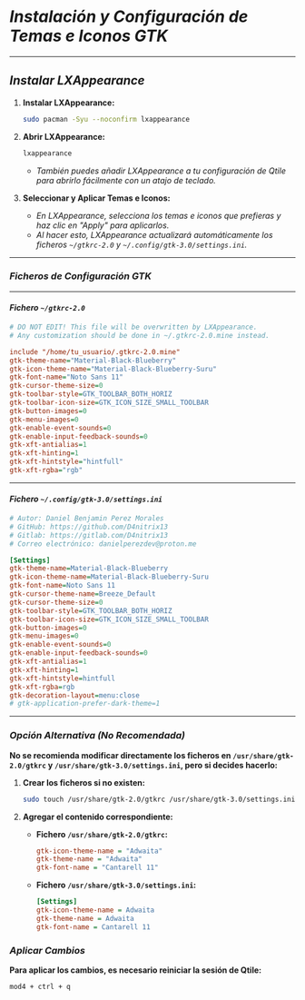 <!-- Autor: Daniel Benjamin Perez Morales -->
<!-- GitHub: https://github.com/D4nitrix13 -->
<!-- Gitlab: https://gitlab.com/D4nitrix13 -->
<!-- Correo electrónico: danielperezdev@proton.me -->

# ***Instalación y Configuración de Temas e Iconos GTK***

---

## ***Instalar LXAppearance***

1. **Instalar LXAppearance:**

    ```bash
    sudo pacman -Syu --noconfirm lxappearance
    ```

2. **Abrir LXAppearance:**

    ```bash
    lxappearance
    ```

    - *También puedes añadir LXAppearance a tu configuración de Qtile para abrirlo fácilmente con un atajo de teclado.*

3. **Seleccionar y Aplicar Temas e Iconos:**
    - *En LXAppearance, selecciona los temas e iconos que prefieras y haz clic en "Apply" para aplicarlos.*
    - *Al hacer esto, LXAppearance actualizará automáticamente los ficheros `~/gtkrc-2.0` y `~/.config/gtk-3.0/settings.ini`.*

---

### ***Ficheros de Configuración GTK***

---

#### ***Fichero `~/gtkrc-2.0`***

```ini
# DO NOT EDIT! This file will be overwritten by LXAppearance.
# Any customization should be done in ~/.gtkrc-2.0.mine instead.

include "/home/tu_usuario/.gtkrc-2.0.mine"
gtk-theme-name="Material-Black-Blueberry"
gtk-icon-theme-name="Material-Black-Blueberry-Suru"
gtk-font-name="Noto Sans 11"
gtk-cursor-theme-size=0
gtk-toolbar-style=GTK_TOOLBAR_BOTH_HORIZ
gtk-toolbar-icon-size=GTK_ICON_SIZE_SMALL_TOOLBAR
gtk-button-images=0
gtk-menu-images=0
gtk-enable-event-sounds=0
gtk-enable-input-feedback-sounds=0
gtk-xft-antialias=1
gtk-xft-hinting=1
gtk-xft-hintstyle="hintfull"
gtk-xft-rgba="rgb"
```

---

#### ***Fichero `~/.config/gtk-3.0/settings.ini`***

```ini
# Autor: Daniel Benjamin Perez Morales
# GitHub: https://github.com/D4nitrix13
# Gitlab: https://gitlab.com/D4nitrix13
# Correo electrónico: danielperezdev@proton.me

[Settings]
gtk-theme-name=Material-Black-Blueberry
gtk-icon-theme-name=Material-Black-Blueberry-Suru
gtk-font-name=Noto Sans 11
gtk-cursor-theme-name=Breeze_Default
gtk-cursor-theme-size=0
gtk-toolbar-style=GTK_TOOLBAR_BOTH_HORIZ
gtk-toolbar-icon-size=GTK_ICON_SIZE_SMALL_TOOLBAR
gtk-button-images=0
gtk-menu-images=0
gtk-enable-event-sounds=0
gtk-enable-input-feedback-sounds=0
gtk-xft-antialias=1
gtk-xft-hinting=1
gtk-xft-hintstyle=hintfull
gtk-xft-rgba=rgb
gtk-decoration-layout=menu:close
# gtk-application-prefer-dark-theme=1
```

---

### ***Opción Alternativa (No Recomendada)***

**No se recomienda modificar directamente los ficheros en `/usr/share/gtk-2.0/gtkrc` y `/usr/share/gtk-3.0/settings.ini`, pero si decides hacerlo:**

1. **Crear los ficheros si no existen:**

    ```bash
    sudo touch /usr/share/gtk-2.0/gtkrc /usr/share/gtk-3.0/settings.ini
    ```

2. **Agregar el contenido correspondiente:**

    - **Fichero `/usr/share/gtk-2.0/gtkrc`:**

        ```ini
        gtk-icon-theme-name = "Adwaita"
        gtk-theme-name = "Adwaita"
        gtk-font-name = "Cantarell 11"
        ```

    - **Fichero `/usr/share/gtk-3.0/settings.ini`:**

        ```ini
        [Settings]
        gtk-icon-theme-name = Adwaita
        gtk-theme-name = Adwaita
        gtk-font-name = Cantarell 11
        ```

### ***Aplicar Cambios***

**Para aplicar los cambios, es necesario reiniciar la sesión de Qtile:**

```bash
mod4 + ctrl + q
```
